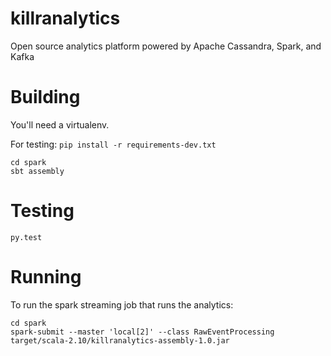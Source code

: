 # killranalytics
Open source analytics platform powered by Apache Cassandra, Spark, and Kafka

# Building

You'll need a virtualenv.

For testing: `pip install -r requirements-dev.txt`

```
cd spark
sbt assembly
```

# Testing

`py.test`


# Running

To run the spark streaming job that runs the analytics:

```
cd spark
spark-submit --master 'local[2]' --class RawEventProcessing target/scala-2.10/killranalytics-assembly-1.0.jar
```
